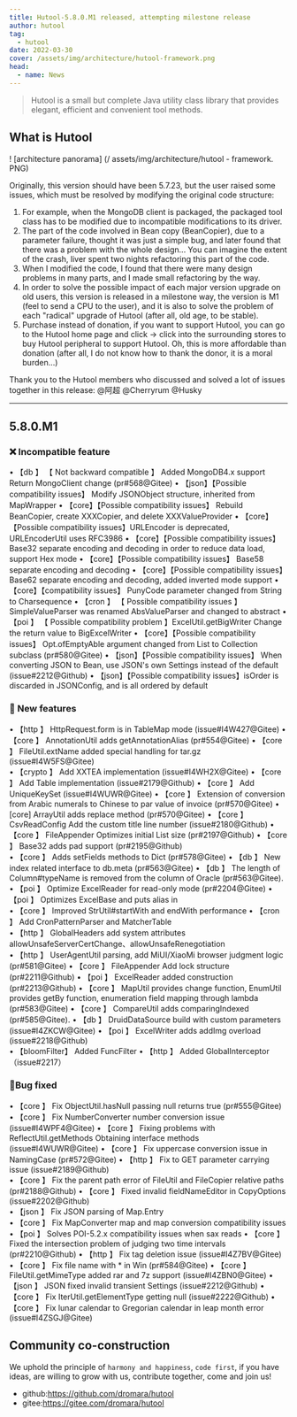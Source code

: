 ```yaml
---
title: Hutool-5.8.0.M1 released, attempting milestone release
author: hutool
tag:
  - hutool
date: 2022-03-30
cover: /assets/img/architecture/hutool-framework.png
head:
  - name: News
---
```


> Hutool is a small but complete Java utility class library that provides elegant, efficient and convenient tool methods.

## What is Hutool

! [architecture panorama] (/ assets/img/architecture/hutool - framework. PNG)

Originally, this version should have been 5.7.23, but the user raised some issues, which must be resolved by modifying the original code structure:

1. For example, when the MongoDB client is packaged, the packaged tool class has to be modified due to incompatible modifications to its driver.
2. The part of the code involved in Bean copy (BeanCopier), due to a parameter failure, thought it was just a simple bug, and later found that there was a problem with the whole design... You can imagine the extent of the crash, liver spent two nights refactoring this part of the code.
3. When I modified the code, I found that there were many design problems in many parts, and I made small refactoring by the way.
4. In order to solve the possible impact of each major version upgrade on old users, this version is released in a milestone way, the version is M1 (feel to send a CPU to the user), and it is also to solve the problem of each "radical" upgrade of Hutool (after all, old age, to be stable).
5. Purchase instead of donation, if you want to support Hutool, you can go to the Hutool home page and click -> click into the surrounding stores to buy Hutool peripheral to support Hutool. Oh, this is more affordable than donation (after all, I do not know how to thank the donor, it is a moral burden...)

Thank you to the Hutool members who discussed and solved a lot of issues together in this release:
@阿超 @Cherryrum @Husky

---

## 5.8.0.M1

### ❌ Incompatible feature

• 【db 】 【 Not backward compatible 】 Added MongoDB4.x support Return MongoClient change (pr#568@Gitee)
• 【json】【Possible compatibility issues】 Modify JSONObject structure, inherited from MapWrapper
• 【core】【Possible compatibility issues】 Rebuild BeanCopier, create XXXCopier, and delete XXXValueProvider
• 【core】【Possible compatibility issues】URLEncoder is deprecated, URLEncoderUtil uses RFC3986
• 【core】【Possible compatibility issues】 Base32 separate encoding and decoding in order to reduce data load, support Hex mode
• 【core】【Possible compatibility issues】 Base58 separate encoding and decoding
• 【core】【Possible compatibility issues】 Base62 separate encoding and decoding, added inverted mode support
• 【core】【compatibility issues】 PunyCode parameter changed from String to Charsequence
• 【cron 】 【 Possible compatibility issues 】SimpleValueParser was renamed AbsValueParser and changed to abstract
• 【poi 】 【 Possible compatibility problem 】ExcelUtil.getBigWriter Change the return value to BigExcelWriter
• 【core】【Possible compatibility issues】 Opt.ofEmptyAble argument changed from List to Collection subclass (pr#580@Gitee)
• 【json】【Possible compatibility issues】 When converting JSON to Bean, use JSON's own Settings instead of the default (issue#2212@Github)
• 【json】【Possible compatibility issues】isOrder is discarded in JSONConfig, and is all ordered by default

### 🐣 New features

• 【http 】 HttpRequest.form is in TableMap mode (issue#I4W427@Gitee)
• 【core 】 AnnotationUtil adds getAnnotationAlias (pr#554@Gitee)
• 【core 】 FileUtil.extName added special handling for tar.gz (issue#I4W5FS@Gitee)  
• 【crypto 】 Add XXTEA implementation (issue#I4WH2X@Gitee)
• 【core 】 Add Table implementation (issue#2179@Github)
• 【core 】 Add UniqueKeySet (issue#I4WUWR@Gitee)
• 【core 】 Extension of conversion from Arabic numerals to Chinese to par value of invoice (pr#570@Gitee)
• [core] ArrayUtil adds replace method (pr#570@Gitee)
• 【core 】 CsvReadConfig Add the custom title line number (issue#2180@Github)
• 【core 】 FileAppender Optimizes initial List size (pr#2197@Github)
• 【core 】 Base32 adds pad support (pr#2195@Github)  
• 【core 】 Adds setFields methods to Dict (pr#578@Gitee)
• 【db 】 New index related interface to db.meta (pr#563@Gitee)
• 【db 】 The length of Column#typeName is removed from the column of Oracle (pr#563@Gitee).
• 【poi 】 Optimize ExcelReader for read-only mode (pr#2204@Gitee)
• 【poi 】 Optimizes ExcelBase and puts alias in  
• 【core 】 Improved StrUtil#startWith and endWith performance
• 【cron 】 Add CronPatternParser and MatcherTable  
• 【http 】 GlobalHeaders add system attributes allowUnsafeServerCertChange、allowUnsafeRenegotiation  
• 【http 】 UserAgentUtil parsing, add MiUI/XiaoMi browser judgment logic (pr#581@Gitee)
• 【core 】 FileAppender Add lock structure (pr#2211@Github)
• 【poi 】 ExcelReader added construction (pr#2213@Github)
• 【core 】 MapUtil provides change function, EnumUtil provides getBy function, enumeration field mapping through lambda (pr#583@Gitee)
• 【core 】 CompareUtil adds comparingIndexed (pr#585@Gitee).
• 【db 】 DruidDataSource build with custom parameters (issue#I4ZKCW@Gitee)
• 【poi 】 ExcelWriter adds addImg overload (issue#2218@Github)  
• 【bloomFilter】 Added FuncFilter
• 【http 】 Added GlobalInterceptor（issue#2217）

### 🐞Bug fixed

• 【core 】 Fix ObjectUtil.hasNull passing null returns true (pr#555@Gitee)
• 【core 】 Fix NumberConverter number conversion issue (issue#I4WPF4@Gitee)
• 【core 】 Fixing problems with ReflectUtil.getMethods Obtaining interface methods (issue#I4WUWR@Gitee)
• 【core 】 Fix uppercase conversion issue in NamingCase (pr#572@Gitee)
• 【http 】 Fix to GET parameter carrying issue (issue#2189@Github)  
• 【core 】 Fix the parent path error of FileUtil and FileCopier relative paths (pr#2188@Github)
• 【core 】 Fixed invalid fieldNameEditor in CopyOptions (issue#2202@Github)  
• 【json 】 Fix JSON parsing of Map.Entry  
• 【core 】 Fix MapConverter map and map conversion compatibility issues
• 【poi 】 Solves POI-5.2.x compatibility issues when sax reads
• 【core 】 Fixed the intersection problem of judging two time intervals (pr#2210@Github)
• 【http 】 Fix tag deletion issue (issue#I4Z7BV@Gitee)
• 【core 】 Fix file name with \* in Win (pr#584@Gitee)
• 【core 】 FileUtil.getMimeType added rar and 7z support (issue#I4ZBN0@Gitee)
• 【json 】 JSON fixed invalid transient Settings (issue#2212@Github)
• 【core 】 Fix IterUtil.getElementType getting null (issue#2222@Github)
• 【core 】 Fix lunar calendar to Gregorian calendar in leap month error (issue#I4ZSGJ@Gitee)

## Community co-construction

We uphold the principle of `harmony and happiness`, `code first`, if you have ideas, are willing to grow with us, contribute together, come and join us!

- github:https://github.com/dromara/hutool
- gitee:https://gitee.com/dromara/hutool